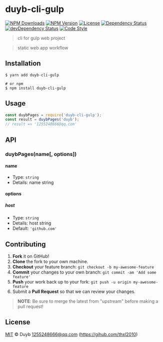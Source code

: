 # duyb-cli-gulp

[![NPM Downloads][downloads-image]][downloads-url]
[![NPM Version][version-image]][version-url]
[![License][license-image]][license-url]
[![Dependency Status][dependency-image]][dependency-url]
[![devDependency Status][devdependency-image]][devdependency-url]
[![Code Style][style-image]][style-url]

> cli for gulp web project

> static web app workflow

## Installation

```shell
$ yarn add duyb-cli-gulp

# or npm
$ npm install duyb-cli-gulp
```

## Usage

<!-- TODO: Introduction of API use -->

```javascript
const duybPages = require('duyb-cli-gulp');
const result = duybPages('duyb');
// result => '1255248666@qq.com'
```

## API

<!-- TODO: Introduction of API -->

### duybPages(name[, options])

#### name

- Type: `string`
- Details: name string

#### options

##### host

- Type: `string`
- Details: host string
- Default: `'github.com'`

## Contributing

1. **Fork** it on GitHub!
2. **Clone** the fork to your own machine.
3. **Checkout** your feature branch: `git checkout -b my-awesome-feature`
4. **Commit** your changes to your own branch: `git commit -am 'Add some feature'`
5. **Push** your work back up to your fork: `git push -u origin my-awesome-feature`
6. Submit a **Pull Request** so that we can review your changes.

> **NOTE**: Be sure to merge the latest from "upstream" before making a pull request!

## License

[MIT](LICENSE) &copy; Duyb <1255248666@qq.com> (https://gihub.com/thxl2010)

[downloads-image]: https://img.shields.io/npm/dm/duyb-cli-gulp.svg
[downloads-url]: https://npmjs.org/package/duyb-cli-gulp
[version-image]: https://img.shields.io/npm/v/duyb-cli-gulp.svg
[version-url]: https://npmjs.org/package/duyb-cli-gulp
[license-image]: https://img.shields.io/github/license/duyb/duyb-cli-gulp.svg
[license-url]: https://github.com/duyb/duyb-cli-gulp/blob/master/LICENSE
[dependency-image]: https://img.shields.io/david/duyb/duyb-cli-gulp.svg
[dependency-url]: https://david-dm.org/duyb/duyb-cli-gulp
[devdependency-image]: https://img.shields.io/david/dev/duyb/duyb-cli-gulp.svg
[devdependency-url]: https://david-dm.org/duyb/duyb-cli-gulp?type=dev
[style-image]: https://img.shields.io/badge/code_style-standard-brightgreen.svg
[style-url]: https://standardjs.com
